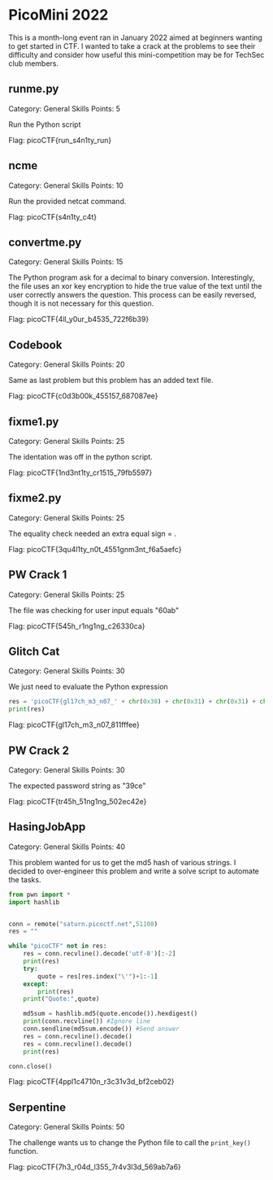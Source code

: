 # PicoMini 2022

This is a month-long event ran in January 2022 aimed at beginners wanting to get started in CTF. I wanted to take a crack at the problems to see their difficulty and consider how useful this mini-competition may be for TechSec club members.

## runme.py

Category: General Skills
Points: 5

Run the Python script

Flag: picoCTF{run_s4n1ty_run}

## ncme

Category: General Skills
Points: 10

Run the provided netcat command.

Flag: picoCTF{s4n1ty_c4t}

## convertme.py

Category: General Skills
Points: 15

The Python program ask for a decimal to binary conversion. Interestingly, the file uses an xor key encryption to hide the true value of the text until the user correctly answers the question. This process can be easily reversed, though it is not necessary for this question.

Flag: picoCTF{4ll_y0ur_b4535_722f6b39}

## Codebook

Category: General Skills
Points: 20

Same as last problem but this problem has an added text file.

Flag: picoCTF{c0d3b00k_455157_687087ee}

## fixme1.py

Category: General Skills
Points: 25

The identation was off in the python script.

Flag: picoCTF{1nd3nt1ty_cr1515_79fb5597}

## fixme2.py

Category: General Skills
Points: 25

The equality check needed an extra equal sign = .

Flag: picoCTF{3qu4l1ty_n0t_4551gnm3nt_f6a5aefc}

## PW Crack 1

Category: General Skills
Points: 25

The file was checking for user input equals "60ab"

Flag: picoCTF{545h_r1ng1ng_c26330ca}

## Glitch Cat

Category: General Skills
Points: 30

We just need to evaluate the Python expression

~~~py
res = 'picoCTF{gl17ch_m3_n07_' + chr(0x38) + chr(0x31) + chr(0x31) + chr(0x66) + chr(0x66) + chr(0x66) + chr(0x65) + chr(0x65) + '}'
print(res)
~~~

Flag: picoCTF{gl17ch_m3_n07_811fffee}

## PW Crack 2

Category: General Skills
Points: 30

The expected password string as "39ce"

Flag: picoCTF{tr45h_51ng1ng_502ec42e}

## HasingJobApp

Category: General Skills
Points: 40

This problem wanted for us to get the md5 hash of various strings. I decided to over-engineer this problem and write a solve script to automate the tasks.

~~~py
from pwn import *
import hashlib 


conn = remote("saturn.picoctf.net",51108)
res = ""

while "picoCTF" not in res:
    res = conn.recvline().decode('utf-8')[:-2]
    print(res)
    try:
        quote = res[res.index("\'")+1:-1]
    except:
        print(res)
    print("Quote:",quote)

    md5sum = hashlib.md5(quote.encode()).hexdigest()
    print(conn.recvline()) #Ignore line
    conn.sendline(md5sum.encode()) #Send answer
    res = conn.recvline().decode()
    res = conn.recvline().decode()
    print(res)

conn.close()
~~~

Flag: picoCTF{4ppl1c4710n_r3c31v3d_bf2ceb02}

## Serpentine

Category: General Skills
Points: 50

The challenge wants us to change the Python file to call the `print_key()` function.

Flag: picoCTF{7h3_r04d_l355_7r4v3l3d_569ab7a6}

